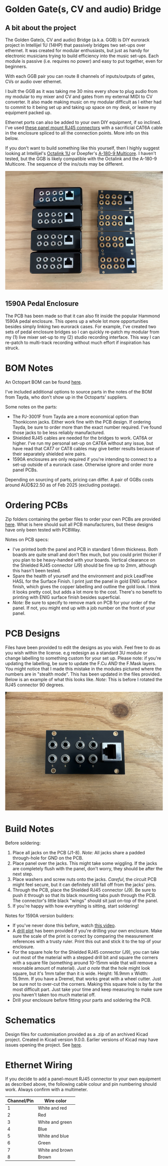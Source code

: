 # Golden Gate(s, CV and audio) Bridge
## A bit about the project
The Golden Gate(s, CV and audio) Bridge (a.k.a. GGB) is DIY eurorack project in Intellijel 1U (14HP) that passively bridges two set-ups over ethernet. It was created for modular enthusiasts, but just as handy for electronic musicians trying to build efficiency into the music set-ups. Each module is passive (i.e. requires no power) and easy to put together, even for beginners.

With each GGB pair you can route 8 channels of inputs/outputs of gates, CVs or audio over ethernet.

I built the GGB as it was taking me 30 mins every show to plug audio from my modular to my mixer and CV and gates from my external MIDI to CV converter. It also made making music on my modular difficult as I either had to commit to it being set up and taking up space on my desk, or leave my equipment packed up.

Ethernet ports can also be added to your own DIY equipment, if so inclined. I've used [these panel mount RJ45 connectors](https://au.element14.com/cliff-electronic-components/cp30222s/ftp-adaptor-rj45-jack-8p8c-cat6/dp/2491571?CMP=i-55c5-00001621) with a sacrificial CAT6A cable in the enclosure spliced to all the connection points. More info on this below.

If you don't want to build something like this yourself, then I highly suggest looking at Intellijel's [Octalink 1U](https://intellijel.com/shop/eurorack/1u/octalink-1u/) or Doepfer's [A-180-9 Multicore](https://doepfer.de/A1809.htm). I haven't tested, but the GGB is likely compatible with the Octalink and the A-180-9 Multicore. The sequence of the ins/outs may be different.

![alt text](images/ggb_v0.2.jpg)

## 1590A Pedal Enclosure
The PCB has been made so that it can also fit inside the popular Hammond 1590A pedal enclosure. This opens up a whole lot more opportunities besides simply linking two eurorack cases. For example, I've created two sets of pedal enclosure bridges so I can quickly re-patch my modular from my (1) live mixer set-up to my (2) studio recording interface. This way I can re-patch to multi-track recording without much effort if inspiration has struck.

# BOM Notes
An Octopart BOM can be found [here](https://octopart.com/bom-tool/3J50GlHH).

I've included additional options to source parts in the notes of the BOM from Tayda, who don't show up in the Octoparts' suppliers.

Some notes on the parts:
- The PJ-3001F from Tayda are a more economical option than Thonkiconn jacks. Either work fine with the PCB design. If ordering Tayda, be sure to order more than the exact number required. I've found those jacks to be less reliably manufactured.
- Shielded RJ45 cables are needed for the bridges to work. CAT6A or higher. I've run my personal set-up on CAT6A without any issue, but have read that CAT7 or CAT8 cables may give better results because of their separately shielded wire pairs.
- 1590A enclosures are only required if you're intending to connect to a set-up outside of a eurorack case. Otherwise ignore and order more panel PCBs.

Depending on sourcing of parts, pricing can differ. A pair of GGBs costs around AUD$22.50 as of Feb 2025 (excluding postage).

# Ordering PCBs
Zip folders containing the gerber files to order your own PCBs are provided [here](pcbs). What is here should suit all PCB manufacturers, but these designs have only been tested with PCBWay.

Notes on PCB specs:
- I've printed both the panel and PCB in standard 1.6mm thickness. Both boards are quite small and don't flex much, but you could print thicker if you plan to be heavy-handed with your boards. Vertical clearance on the Shielded RJ45 connector (J9) should be fine up to 2mm, although this hasn't been tested.
- Spare the health of yourself and the environment and pick LeadFree HASL for the Surface Finish. I print just the panel in gold ENIG surface finish, which gives the copper labelling and outline the gold look. I think it looks pretty cool, but adds a lot more to the cost. There's no benefit to printing with ENIG surface finish besides superficial.
- *Note:* Be sure to specify to remove mark on PCB for your order of the panel. If not, you might end up with a job number on the front of your panel.

# PCB Designs
Files have been provided to edit the designs as you wish. Feel free to do as you wish within the license. e.g redesign as a standard 3U module or change labelling to something custom for your set up. Please note: if you're updating the labelling, be sure to update the F.Cu *AND* the F.Mask layers. You might notice that I made this mistake in the modules pictured where the numbers are in "stealth mode". This has been updated in the files provided. Below is an example of what this looks like. *Note*: This is before I rotated the RJ45 connector 90 degrees.

![alt text](images/ggb_v0.1.jpg)

# Build Notes
Before soldering:
1. Place all jacks on the PCB (J1-8). *Note:* All jacks share a padded through-hole for GND on the PCB.
2. Place panel over the jacks. This might take some wiggling. If the jacks are completely flush with the panel, don't worry, they should be after the next step.
3. Place washers and screw nuts onto the jacks. *Careful*, the circuit PCB might feel secure, but it can definitely still fall off from the jacks' pins.
4. Through the PCB, place the Shielded RJ45 connector (J9). Be sure to push it through so that its black mounting tabs push through the PCB. The connector's little black "wings" should sit just on-top of the panel.
5. If you're happy with how everything is sitting, start soldering!

Notes for 1590A version builders:
- If you've never done this before, watch [this video](https://www.youtube.com/watch?v=CYmyW8S2dC8&ab_channel=StompBoxParts).
- A [drill plot](files/GGB_drillplot.pdf) has been provided if you're drilling your own enclosure. Make sure the scale of the print is correct by comparing the measurement references with a trusty ruler. Print this out and stick it to the top of your enclosure.
- For the square hole for the Shielded RJ45 connector (J9), you can take out most of the material with a stepped drill bit and square the corners with a square file (something around 10-15mm wide that will remove a resonable amount of material). *Just a note* that the hole might look square, but it's 1mm taller than it is wide. Height: 16.9mm x Width: 15.9mm. If you have a Dremel, that works great with a wheel cutter. Just be sure not to over-cut the corners. Making this square hole is by far the most difficult part. Just take your time and keep measuring to make sure you haven't taken too much material off.
- Drill your enclosure before fitting your parts and soldering the PCB.

# Schematics
Design files for customisation provided as a .zip of an archived Kicad project. Created in Kicad version 9.0.0. Earlier versions of Kicad may have issues opening the project. See [here](files).

# Ethernet Wiring
If you decide to add a panel-mount RJ45 connector to your own equipment as described above, the following cable colour and pin numbering should work. Always confirm with a multimeter.

| Channel/Pin | Wire color |
|---|---|
| 1 | White and red |
| 2 | Red |
| 3 | White and green |
| 4 | Blue |
| 5 | White and blue |
| 6 | Green |
| 7 | White and brown |
| 8 | Brown |
